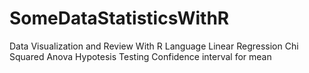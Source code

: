 # SomeDataStatisticsWithR
Data Visualization and Review With R Language
Linear Regression
Chi Squared
Anova
Hypotesis Testing
Confidence interval for mean
